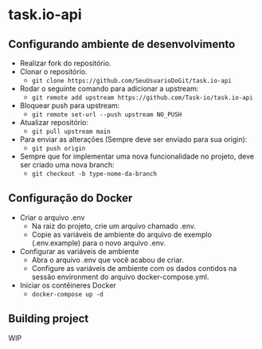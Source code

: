 # task.io-api

## Configurando ambiente de desenvolvimento
- Realizar fork do repositório.
- Clonar o repositório.
    - `git clone https://github.com/SeuUsuarioDoGit/task.io-api`
- Rodar o seguinte comando para adicionar a upstream:
    - `git remote add upstream https://github.com/Task-io/task.io-api`
- Bloquear push para upstream:
    - `git remote set-url --push upstream NO_PUSH`
- Atualizar repositório:
    - `git pull upstream main`
- Para enviar as alterações (Sempre deve ser enviado para sua origin):
    - `git push origin`
- Sempre que for implementar uma nova funcionalidade no projeto, deve ser criado uma nova branch:
    - `git checkout -b type-nome-da-branch`

## Configuração do Docker
- Criar o arquivo .env
    - Na raiz do projeto, crie um arquivo chamado .env.
    - Copie as variáveis de ambiente do arquivo de exemplo (.env.example) para o novo arquivo .env.
 - Configurar as variáveis de ambiente
    - Abra o arquivo .env que você acabou de criar.
    - Configure as variáveis de ambiente com os dados contidos na sessão environment do arquivo docker-compose.yml.
 - Iniciar os contêineres Docker
    - `docker-compose up -d`

## Building project
WIP
